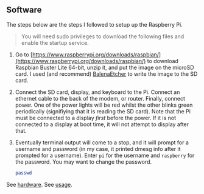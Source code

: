 ## Software <a name="software"></a>

The steps below are the steps I followed to setup up the Raspberry Pi.

> You will need sudo privileges to download the following files and enable the startup service. 

1. Go to [https://www.raspberrypi.org/downloads/raspbian/](https://www.raspberrypi.org/downloads/raspbian/) to download Raspbian Buster Lite 64-bit, unzip it, and put the image on the microSD card. I used (and recommend) [BalenaEtcher](https://www.balena.io/etcher/) to write the image to the SD card.

2. Connect the SD card, display, and keyboard to the Pi. Connect an ethernet cable to the back of the modem, or router. Finally, connect power. One of the power lights will be red whilst the other blinks green periodically (signifiying that it is reading the SD card).
    Note that the Pi must be connected to a display _first_ before the power. If it is not connected to a display at boot time, it will not attempt to display after that.
3. Eventually terminal output will come to a stop, and it will prompt for a username and password (in my case, it printed dmesg info after it prompted for a username). Enter `pi` for the username and `raspberry` for the password. You may want to change the password.
    ```bash
    passwd
    ```

See [hardware](hardware.md).
See [usage](../README.md).
